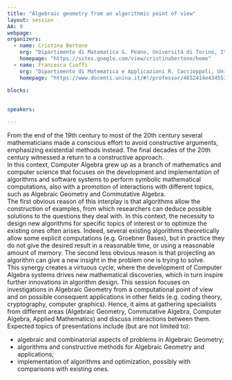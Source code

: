 ```yaml
---
title: "Algebraic geometry from an algorithmic point of view"
layout: session
AA: 9
webpage: 
organizers:
  - name: Cristina Bertone
    org: "Dipartimento di Matematica G. Peano, Università di Torino, Italy"
    homepage: "https://sites.google.com/view/cristinabertone/home"
  - name: Francesca Cioffi
    org: "Dipartimento di Matematica e Applicazioni R. Caccioppoli, Università di Napoli Federico II, Italy"
    homepage: "https://www.docenti.unina.it/#!/professor/4652414e434553434143494f464649434646464e4336384136374638333950/riferimenti"
    
blocks:
 

speakers: 

---
```



From the end of the 19th century to most of the 20th century several mathematicians made a conscious
effort to avoid constructive arguments, emphasizing existential methods instead. The final decades of the
20th century witnessed a return to a constructive approach.
<br>
In this context, Computer Algebra grew up as a branch of mathematics and computer science that focuses on
the development and implementation of algorithms and software systems to perform symbolic mathematical
computations, also with a promotion of interactions with different topics, such as Algebraic Geometry and
Commutative Algebra.
<br>
The first obvious reason of this interplay is that algorithms allow the construction of examples, from which
researchers can deduce possible solutions to the questions they deal with. In this context, the necessity to
design new algorithms for specific topics of interest or to optimize the existing ones often arises. Indeed,
several existing algorithms theoretically allow some explicit computations (e.g. Groebner Bases), but in
practice they do not give the desired result in a reasonable time, or using a reasonable amount of memory.
The second less obvious reason is that projecting an algorithm can give a new insight in the problem one is
trying to solve.
<br>
This synergy creates a virtuous cycle, where the development of Computer Algebra systems drives new
mathematical discoveries, which in turn inspire further innovations in algorithm design.
This session focuses on investigations in Algebraic Geometry from a computational point of view and on
possible consequent applications in other fields (e.g. coding theory, cryptography, computer graphics).
Hence, it aims at gathering specialists from different areas (Algebraic Geometry, Commutative Algebra,
Computer Algebra, Applied Mathematics) and discuss interactions between them.
Expected topics of presentations include (but are not limited to):
* algebraic and combinatorial aspects of problems in Algebraic Geometry;
* algorithms and constructive methods for Algebraic Geometry and applications;
* implementation of algorithms and optimization, possibly with comparisons with existing ones.
 
